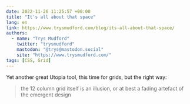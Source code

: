```yaml
---
date: 2022-11-26 11:25:57 +00:00
title: "It's all about that space"
lang: en
link: https://www.trysmudford.com/blog/its-all-about-that-space/
authors:
  - name: "Trys Mudford"
    twitter: "trysmudford"
    mastodon: "@trys@mastodon.social"
    site: "https://www.trysmudford.com/"
tags: [CSS, Grid]
---
```


Yet another great Utopia tool, this time for grids, but the right way:

> the 12 column grid itself is an illusion, or at best a fading artefact of the emergent design
